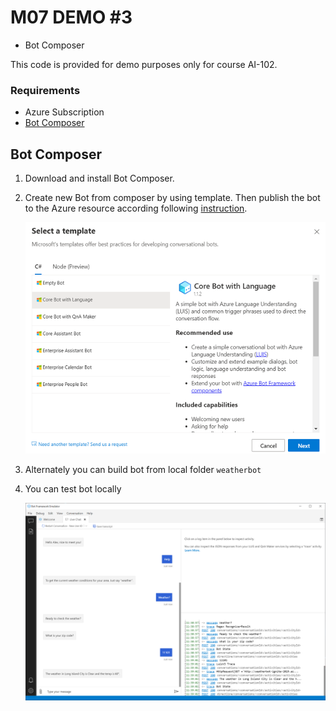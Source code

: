 # M07 DEMO #3

- Bot Composer


This code is provided for demo purposes only for course AI-102.

### Requirements
- Azure Subscription
- [Bot Composer](https://dev.botframework.com/)

## Bot Composer

1. Download and install Bot Composer.

1. Create new Bot from composer by using template. Then publish the bot to the Azure resource according following [instruction](https://docs.microsoft.com/en-us/composer/how-to-publish-bot?tabs=v2x).

    ![template](template.png)

1. Alternately you can build bot from local folder `weatherbot`

1. You can test bot locally 

    ![test](test.png)
